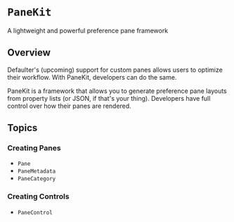 # ``PaneKit``

A lightweight and powerful preference pane framework

## Overview

Defaulter's (upcoming) support for custom panes allows users to optimize their workflow. With PaneKit, developers can do the same.

PaneKit is a framework that allows you to generate preference pane layouts from property lists (or JSON, if that's your thing). Developers have full control over how their panes are rendered.

## Topics

### Creating Panes

- ``Pane``
- ``PaneMetadata``
- ``PaneCategory``

### Creating Controls

- ``PaneControl``

